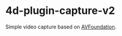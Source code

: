 # 4d-plugin-capture-v2
Simple video capture based on [AVFoundation](https://developer.apple.com/av-foundation/).
